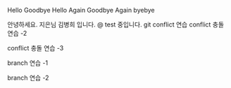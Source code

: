 Hello
Goodbye
Hello Again
Goodbye Again
byebye

안녕하세요. 지은님 김병희 입니다. @ test 중입니다.
git conflict 연습
conflict 충돌 연습 -2

conflict 충돌 연습 -3

branch 연습 -1 



branch 연습 -2
